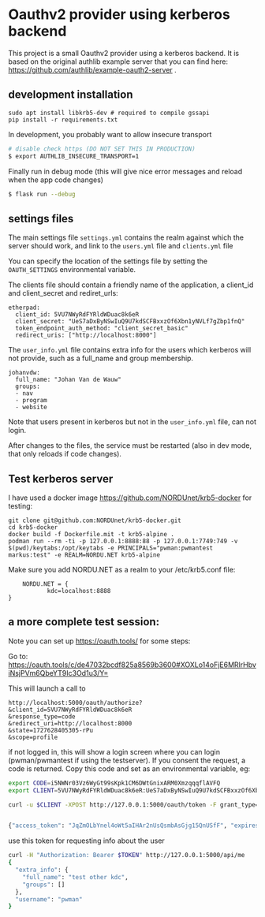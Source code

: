# Oauthv2 provider using kerberos backend

This project is a small Oauthv2 provider using a kerberos backend.
It is based on the original authlib example server that you can find here: https://github.com/authlib/example-oauth2-server .


## development installation

```
sudo apt install libkrb5-dev # required to compile gssapi
pip install -r requirements.txt
```

In development, you probably want to allow insecure transport

```bash
# disable check https (DO NOT SET THIS IN PRODUCTION)
$ export AUTHLIB_INSECURE_TRANSPORT=1
```

Finally run in debug mode (this will give nice error messages and reload when the app code changes)

```bash
$ flask run --debug
```

## settings files
The main settings file `settings.yml` contains the realm against which the server should work, and link to the `users.yml` file and `clients.yml` file

You can specify the location of the settings file by setting the `OAUTH_SETTINGS` environmental variable.

The clients file should contain a friendly name of the application, a client_id and client_secret and rediret_urls:

```
etherpad:
  client_id: 5VU7NWyRdFYRldWDuac8k6eR
  client_secret: "UeS7aDxByNSwIuQ9U7kdSCFBxxzOf6Xbn1yNVLf7gZbp1fnQ"
  token_endpoint_auth_method: "client_secret_basic"
  redirect_uris: ["http://localhost:8000"]
```

The `user_info.yml` file contains extra info for the users which kerberos will not provide, such as a full_name and group membership.

```
johanvdw:
  full_name: "Johan Van de Wauw"
  groups:
  - nav
  - program
  - website
```

Note that users present in kerberos but not in the `user_info.yml` file, can not login.

After changes to the files, the service must be restarted (also in dev mode, that only reloads if code changes).

## Test kerberos server

I have used a docker image https://github.com/NORDUnet/krb5-docker for testing:

```
git clone git@github.com:NORDUnet/krb5-docker.git
cd krb5-docker
docker build -f Dockerfile.mit -t krb5-alpine .
podman run --rm -ti -p 127.0.0.1:8888:88 -p 127.0.0.1:7749:749 -v $(pwd)/keytabs:/opt/keytabs -e PRINCIPALS="pwman:pwmantest markus:test" -e REALM=NORDU.NET krb5-alpine
```

Make sure you add NORDU.NET as a realm to your /etc/krb5.conf file:
```
	NORDU.NET = {
	       kdc=localhost:8888
}
```

## a more complete test session:
Note you can set up https://oauth.tools/ for some steps:

Go to:
https://oauth.tools/c/de47032bcdf825a8569b3600#XOXLo14oFjE6MRlrHbviNsjPVm6QbeYT9Ic3Od1u3/Y=

This will launch a call to 

```
http://localhost:5000/oauth/authorize?
&client_id=5VU7NWyRdFYRldWDuac8k6eR
&response_type=code
&redirect_uri=http://localhost:8000
&state=1727628405305-rPu
&scope=profile
```

if not logged in, this will show a login screen where you can login (pwman/pwmantest if using the testserver). If you consent the request, a code is returned. Copy this code and set as an environmental variable, eg:

```bash
export CODE=i5NWNr03Vz6WyGt99sKpk1CM6DWtGnixARM0XmzqqqflAVFQ
export CLIENT=5VU7NWyRdFYRldWDuac8k6eR:UeS7aDxByNSwIuQ9U7kdSCFBxxzOf6Xbn1yNVLf7gZbp1fnQ

curl -u $CLIENT -XPOST http://127.0.0.1:5000/oauth/token -F grant_type=authorization_code -F code=$CODE -F redirect_uri=http://localhost:8000


{"access_token": "JqZmOLbYnel4oWt5aIHAr2nUsQsmbAsGjg15QnUSfF", "expires_in": 864000, "scope": "profile", "token_type": "Bearer"}
```

use this token for requesting info about the user
```bash
curl -H "Authorization: Bearer $TOKEN" http://127.0.0.1:5000/api/me
{
  "extra_info": {
    "full_name": "test other kdc",
    "groups": []
  },
  "username": "pwman"
}
```

